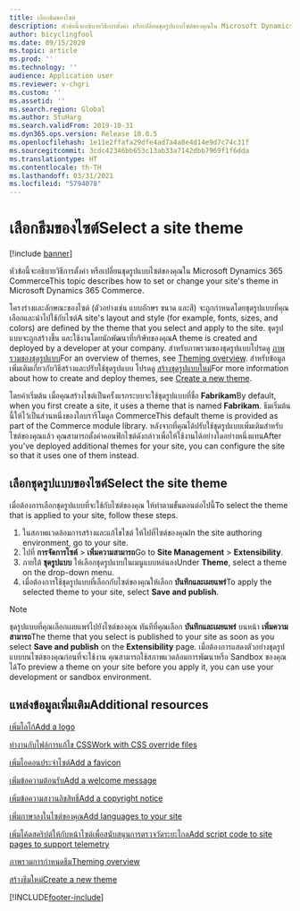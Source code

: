```yaml
---
title: เลือกธีมของไซต์
description: หัวข้อนี้จะอธิบายวิธีการตั้งค่า หรือเปลี่ยนชุดรูปแบบไซต์ของคุณใน Microsoft Dynamics 365 Commerce
author: bicyclingfool
ms.date: 09/15/2020
ms.topic: article
ms.prod: ''
ms.technology: ''
audience: Application user
ms.reviewer: v-chgri
ms.custom: ''
ms.assetid: ''
ms.search.region: Global
ms.author: StuHarg
ms.search.validFrom: 2019-10-31
ms.dyn365.ops.version: Release 10.0.5
ms.openlocfilehash: 1e11e2ffafa29dfe4ad7a4a8e4d14e9d7c74c31f
ms.sourcegitcommit: 3cdc42346bb653c13ab33a7142dbb7969f1f6dda
ms.translationtype: HT
ms.contentlocale: th-TH
ms.lasthandoff: 03/31/2021
ms.locfileid: "5794078"
---
```

# <a name="select-a-site-theme"></a><span data-ttu-id="6dcef-103">เลือกธีมของไซต์</span><span class="sxs-lookup"><span data-stu-id="6dcef-103">Select a site theme</span></span>

[!include [banner](includes/banner.md)]

<span data-ttu-id="6dcef-104">หัวข้อนี้จะอธิบายวิธีการตั้งค่า หรือเปลี่ยนชุดรูปแบบไซต์ของคุณใน Microsoft Dynamics 365 Commerce</span><span class="sxs-lookup"><span data-stu-id="6dcef-104">This topic describes how to set or change your site's theme in Microsoft Dynamics 365 Commerce.</span></span>

<span data-ttu-id="6dcef-105">โครงร่างและลักษณะของไซต์ (ตัวอย่างเช่น แบบอักษร ขนาด และสี) จะถูกกำหนดโดยชุดรูปแบบที่คุณเลือกและนำไปใช้กับไซต์</span><span class="sxs-lookup"><span data-stu-id="6dcef-105">A site's layout and style (for example, fonts, sizes, and colors) are defined by the theme that you select and apply to the site.</span></span> <span data-ttu-id="6dcef-106">ชุดรูปแบบจะถูกสร้างขึ้น และใช้งานโดยนักพัฒนาที่บริษัทของคุณ</span><span class="sxs-lookup"><span data-stu-id="6dcef-106">A theme is created and deployed by a developer at your company.</span></span> <span data-ttu-id="6dcef-107">สำหรับภาพรวมของชุดรูปแบบโปรดดู [ภาพรวมของชุดรูปแบบ](e-commerce-extensibility/theming.md)</span><span class="sxs-lookup"><span data-stu-id="6dcef-107">For an overview of themes, see [Theming overview](e-commerce-extensibility/theming.md).</span></span> <span data-ttu-id="6dcef-108">สำหรับข้อมูลเพิ่มเติมเกี่ยวกับวิธีสร้างและปรับใช้ชุดรูปแบบ โปรดดู [สร้างชุดรูปแบบใหม่](e-commerce-extensibility/create-theme.md)</span><span class="sxs-lookup"><span data-stu-id="6dcef-108">For more information about how to create and deploy themes, see [Create a new theme](e-commerce-extensibility/create-theme.md).</span></span>

<span data-ttu-id="6dcef-109">โดยค่าเริ่มต้น เมื่อคุณสร้างไซต์เป็นครั้งแรกระบบจะใช้ชุดรูปแบบที่ชื่อ **Fabrikam**</span><span class="sxs-lookup"><span data-stu-id="6dcef-109">By default, when you first create a site, it uses a theme that is named **Fabrikam**.</span></span> <span data-ttu-id="6dcef-110">ธีมเริ่มต้นนี้ให้ไว้เป็นส่วนหนึ่งของไลบรารีโมดูล Commerce</span><span class="sxs-lookup"><span data-stu-id="6dcef-110">This default theme is provided as part of the Commerce module library.</span></span> <span data-ttu-id="6dcef-111">หลังจากที่คุณได้ปรับใช้ชุดรูปแบบเพิ่มเติมสำหรับไซต์ของคุณแล้ว คุณสามารถตั้งค่าคอนฟิกไซต์ดังกล่าวเพื่อให้ใช้งานได้อย่างใดอย่างหนึ่งแทน</span><span class="sxs-lookup"><span data-stu-id="6dcef-111">After you've deployed additional themes for your site, you can configure the site so that it uses one of them instead.</span></span>

## <a name="select-the-site-theme"></a><span data-ttu-id="6dcef-112">เลือกชุดรูปแบบของไซต์</span><span class="sxs-lookup"><span data-stu-id="6dcef-112">Select the site theme</span></span>

<span data-ttu-id="6dcef-113">เมื่อต้องการเลือกชุดรูปแบบที่จะใช้กับไซต์ของคุณ ให้ทำตามขั้นตอนต่อไปนี้</span><span class="sxs-lookup"><span data-stu-id="6dcef-113">To select the theme that is applied to your site, follow these steps.</span></span>

1. <span data-ttu-id="6dcef-114">ในสภาพแวดล้อมการสร้างและแก้ไขไซต์ ให้ไปที่ไซต์ของคุณ</span><span class="sxs-lookup"><span data-stu-id="6dcef-114">In the site authoring environment, go to your site.</span></span>
1. <span data-ttu-id="6dcef-115">ไปที่ **การจัดการไซต์** \> **เพิ่มความสามารถ**</span><span class="sxs-lookup"><span data-stu-id="6dcef-115">Go to **Site Management** \> **Extensibility**.</span></span>
1. <span data-ttu-id="6dcef-116">ภายใต้ **ชุดรูปแบบ** ให้เลือกชุดรูปแบบในเมนูแบบหล่นลง</span><span class="sxs-lookup"><span data-stu-id="6dcef-116">Under **Theme**, select a theme on the drop-down menu.</span></span>
1. <span data-ttu-id="6dcef-117">เมื่อต้องการใช้ชุดรูปแบบที่เลือกกับไซต์ของคุณให้เลือก **บันทึกและเผยแพร่**</span><span class="sxs-lookup"><span data-stu-id="6dcef-117">To apply the selected theme to your site, select **Save and publish**.</span></span>

> [!NOTE]
> <span data-ttu-id="6dcef-118">ชุดรูปแบบที่คุณเลือกเผยแพร่ไปยังไซต์ของคุณ ทันทีที่คุณเลือก **บันทึกและเผยแพร่** บนหน้า **เพิ่มความสามารถ**</span><span class="sxs-lookup"><span data-stu-id="6dcef-118">The theme that you select is published to your site as soon as you select **Save and publish** on the **Extensibility** page.</span></span> <span data-ttu-id="6dcef-119">เมื่อต้องการแสดงตัวอย่างชุดรูปแบบบนไซต์ของคุณก่อนที่จะใช้งาน คุณสามารถใช้สภาพแวดล้อมการพัฒนาหรือ Sandbox ของคุณได้</span><span class="sxs-lookup"><span data-stu-id="6dcef-119">To preview a theme on your site before you apply it, you can use your development or sandbox environment.</span></span>

## <a name="additional-resources"></a><span data-ttu-id="6dcef-120">แหล่งข้อมูลเพิ่มเติม</span><span class="sxs-lookup"><span data-stu-id="6dcef-120">Additional resources</span></span>

[<span data-ttu-id="6dcef-121">เพิ่มโลโก้</span><span class="sxs-lookup"><span data-stu-id="6dcef-121">Add a logo</span></span>](add-logo.md)

[<span data-ttu-id="6dcef-122">ทำงานกับไฟล์การแก้ไข CSS</span><span class="sxs-lookup"><span data-stu-id="6dcef-122">Work with CSS override files</span></span>](css-override-files.md)

[<span data-ttu-id="6dcef-123">เพิ่มไอคอนประจำไซต์</span><span class="sxs-lookup"><span data-stu-id="6dcef-123">Add a favicon</span></span>](add-favicon.md)

[<span data-ttu-id="6dcef-124">เพิ่มข้อความต้อนรับ</span><span class="sxs-lookup"><span data-stu-id="6dcef-124">Add a welcome message</span></span>](add-welcome-message.md)

[<span data-ttu-id="6dcef-125">เพิ่มข้อความสงวนลิขสิทธิ์</span><span class="sxs-lookup"><span data-stu-id="6dcef-125">Add a copyright notice</span></span>](add-copyright-notice.md)

[<span data-ttu-id="6dcef-126">เพิ่มภาษาลงในไซต์ของคุณ</span><span class="sxs-lookup"><span data-stu-id="6dcef-126">Add languages to your site</span></span>](add-languages-to-site.md)

[<span data-ttu-id="6dcef-127">เพิ่มโค้ดสคริปต์ให้กับหน้าไซต์เพื่อสนับสนุนการตรวจวัดระยะไกล</span><span class="sxs-lookup"><span data-stu-id="6dcef-127">Add script code to site pages to support telemetry</span></span>](add-telemetry.md)

[<span data-ttu-id="6dcef-128">ภาพรวมการกำหนดธีม</span><span class="sxs-lookup"><span data-stu-id="6dcef-128">Theming overview</span></span>](e-commerce-extensibility/theming.md)

[<span data-ttu-id="6dcef-129">สร้างธีมใหม่</span><span class="sxs-lookup"><span data-stu-id="6dcef-129">Create a new theme</span></span>](e-commerce-extensibility/create-theme.md)



[!INCLUDE[footer-include](../includes/footer-banner.md)]
